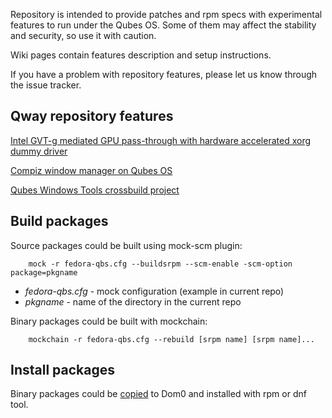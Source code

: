 
Repository is intended to provide patches and rpm specs with experimental features to run under the Qubes OS.
Some of them may affect the stability and security, so use it with caution.

Wiki pages contain features description and setup instructions.

If you have a problem with repository features, please let us know through the issue tracker.

## Qway repository features

[Intel GVT-g mediated GPU pass-through with hardware accelerated xorg dummy driver](https://github.com/tabit-pro/tabit-qubes-repo/wiki/Intel-GVT_g-on-Qubes)

[Compiz window manager on Qubes OS](https://github.com/tabit-pro/tabit-qubes-repo/wiki/Compiz-on-QubesOS)

[Qubes Windows Tools crossbuild project](https://github.com/tabit-pro/tabit-qubes-repo/wiki/Qubes-Windows-Tools-crossbuild-project)

## Build packages

Source packages could be built using mock-scm plugin:
```
    mock -r fedora-qbs.cfg --buildsrpm --scm-enable -scm-option package=pkgname
```
* _fedora-qbs.cfg_ - mock configuration (example in current repo)
* _pkgname_ - name of the directory in the current repo

Binary packages could be built with mockchain:
```
    mockchain -r fedora-qbs.cfg --rebuild [srpm name] [srpm name]...
```

## Install packages

Binary packages could be [copied](https://www.qubes-os.org/doc/copy-from-dom0/#copying-to-dom0) to Dom0 and installed with rpm or dnf tool.
